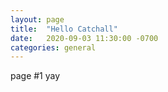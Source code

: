 ```yaml
---
layout: page
title:  "Hello Catchall"
date:   2020-09-03 11:30:00 -0700
categories: general
---
```


page #1 yay